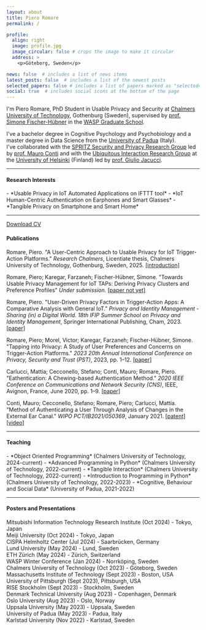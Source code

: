 ```yaml
---
layout: about
title: Piero Romare
permalink: /

profile:
  align: right
  image: profile.jpg
  image_circular: false # crops the image to make it circular
  address: >
    <p>Göteborg, Sweden</p>

news: false  # includes a list of news items
latest_posts: false  # includes a list of the newest posts
selected_papers: false # includes a list of papers marked as "selected={true}"
social: true  # includes social icons at the bottom of the page
---
```

I'm Piero Romare, PhD Student in Usable Privacy and Security at [Chalmers University of Technology](https://www.chalmers.se), Gothenburg (Sweden), supervised by [prof. Simone Fischer-Hübner](https://www.kau.se/forskare/simone-fischer-hubner) in the [WASP Graduate School](https://wasp-sweden.org).


I've a bachelor degree in Cognitive Psychology and Psychobiology and a master degree in Data Science from the [University of Padua](https://www.unipd.it/en/) (Italy).  
I've collaborated with the [SPRITZ Security and Privacy Research Group](https://spritz.math.unipd.it) led by [prof. Mauro Conti](https://www.math.unipd.it/~conti/) and with the [Ubiquitous Interaction Research Group](https://www.helsinki.fi/en/researchgroups/ubiquitous-interaction) at the [University of Helsinki](https://www.helsinki.fi/en) (Finland) led by [prof. Giulio Jacucci](https://researchportal.helsinki.fi/en/persons/giulio-jacucci).

---
<h4>Research Interests</h4>
- *Usable Privacy in IoT Automated Applications on IFTTT tool*
- *IoT Human-Centric Authentication on Earphones and Smart Glasses*
- *Tangible Privacy on Smartphone and Smart Home*

---
<a href="/assets/pdf/CV.pdf" target="_blank" rel="noopener noreferrer" class="float-right" style="margin-right: 20px;"><i class="fas fa-file-pdf"></i> Download CV</a>

<h4>Publications</h4>
<ul style="list-style-type: none; padding-left: 0;">
  <li style="margin-bottom: 1em;">
    Romare, Piero. 
    "A User-Centric Approach to Usable Privacy for IoT Trigger-Action Platforms." 
    <em>Research Chalmers</em>, Licentiate thesis, Chalmers University of Technology, Gothenburg, Sweden, 2025.
    <a href="https://research.chalmers.se/publication/544575/file/544575_Fulltext.pdf">[introduction]</a>
  </li>
  <li style="margin-bottom: 1em;">
      Romare, Piero; Karegar, Farzaneh; Fischer-Hübner, Simone.  
      "Towards Usable Privacy Management for IoT TAPs: Deriving Privacy Clusters and Preference Profiles" 
      <em>Under submission. </em>
      <a href="">[paper not yet]</a>
  </li>
  <li style="margin-bottom: 1em;">
    Romare, Piero. "User-Driven Privacy Factors in Trigger-Action Apps: A Comparative Analysis with General IoT." 
    <em>Privacy and Identity Management - Sharing (in) a Digital World. 18th IFIP Summer School on Privacy and Identity Management</em>, Springer International Publishing, Cham, 2023.
    <a href="https://doi.org/10.1007/978-3-031-57978-3_16">[paper]</a>
  </li>
  <li style="margin-bottom: 1em;">
    Romare, Piero; Morel, Victor; Karegar, Farzaneh; Fischer-Hübner, Simone. 
    "Tapping into Privacy: A Study of User Preferences and Concerns on Trigger-Action Platforms." 
    <em>2023 20th Annual International Conference on Privacy, Security and Trust (PST)</em>, 2023, pp. 1–12. 
    <a href="https://doi.org/10.1109/PST58708.2023.10320180">[paper]</a>
  </li>
  <li style="margin-bottom: 1em;">
    Carlucci, Mattia; Cecconello, Stefano; Conti, Mauro; Romare, Piero. 
    "Eathentication: A Chewing-based Authentication Method." 
    <em>2020 IEEE Conference on Communications and Network Security (CNS)</em>, IEEE, Avignon, France, June 2020, pp. 1–9. 
    <a href="https://doi.org/10.1109/CNS48642.2020.9162343">[paper]</a>
  </li>
  <li style="margin-bottom: 1em;">
    Conti, Mauro; Cecconello, Stefano; Romare, Piero; Carlucci, Mattia. 
    "Method of Authenticating a User Through Analysis of Changes in the External Ear Canal." 
    <em>WIPO PCT/IB2021/050369</em>, January 2021. 
    <a href="https://patentscope.wipo.int/search/en/detail.jsf?docId=WO2021148932">[patent] </a><a href="https://pieroromare.github.io/extra">[video]</a>
  </li>
</ul>

---

<h4>Teaching</h4>
- *Object Oriented Programming* (Chalmers University of Technology, 2024-current)
- *Advanced Programming in Python* (Chalmers University of Technology, 2022-current)
- *Tangible Interaction* (Chalmers University of Technology, 2022-current)
- *Introduction to Programming in Python* (Chalmers University of Technology, 2022-2023)
- *Cognitive, Behaviour and Social Data* (University of Padua, 2021-2022)

---

<h4>Posters and Presentations</h4>

Mitsubishi Information Technology Research Institute (Oct 2024) - Tokyo, Japan <br>
Meiji University (Oct 2024) - Tokyo, Japan <br>
CISPA Helmholtz Center (Jul 2024) - Saarbrücken, Germany<br>
Lund University (May 2024) - Lund, Sweden<br>
ETH Zürich (May 2024) - Zürich, Switzerland<br>
WASP Winter Conference (Jan 2024) - Norrköping, Sweden<br>
Chalmers University of Technology (Oct 2023) - Göteborg, Sweden<br>
Massachusetts Institute of Technology (Sept 2023) - Boston, USA<br>
University of Pittsburgh (Sept 2023), Pittsburgh, USA<br>
RISE Stockholm (Sept 2023) - Stockholm, Sweden<br>
Denmark Technical University (Aug 2023) - Copenhagen, Denmark<br>
Oslo University (Aug 2023) - Oslo, Norway<br>
Uppsala University (May 2023) - Uppsala, Sweden<br>
University of Padua (May 2023) - Padua, Italy<br>
Karlstad University (Nov 2022) - Karlstad, Sweden